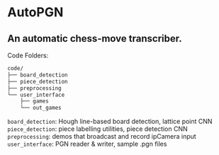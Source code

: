 # AutoPGN
## An automatic chess-move transcriber.

Code Folders:

```bash
code/
├── board_detection
├── piece_detection
├── preprocessing
└── user_interface
    ├── games
    └── out_games
```

`board_detection`: Hough line-based board detection, lattice point CNN
`piece_detection`: piece labelling utilities, piece detection CNN
`preprocessing`: demos that broadcast and record ipCamera input
`user_interface`: PGN reader & writer, sample .pgn files
